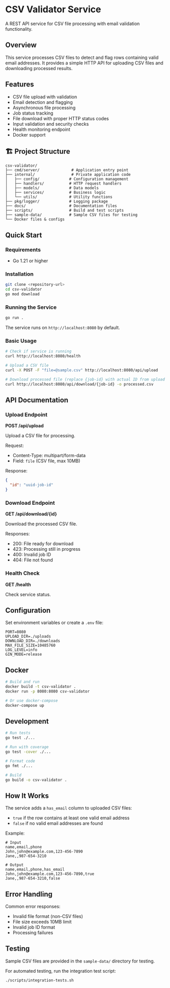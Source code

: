# CSV Validator Service

A REST API service for CSV file processing with email validation functionality.

## Overview

This service processes CSV files to detect and flag rows containing valid email addresses. It provides a simple HTTP API for uploading CSV files and downloading processed results.

## Features

- CSV file upload with validation
- Email detection and flagging
- Asynchronous file processing
- Job status tracking
- File download with proper HTTP status codes
- Input validation and security checks
- Health monitoring endpoint
- Docker support

## 🏗️ Project Structure

```
csv-validator/
├── cmd/server/              # Application entry point
├── internal/                # Private application code
│   ├── config/             # Configuration management
│   ├── handlers/           # HTTP request handlers
│   ├── models/             # Data models
│   ├── services/           # Business logic
│   └── utils/              # Utility functions
├── pkg/logger/             # Logging package
├── docs/                   # Documentation files
├── scripts/                # Build and test scripts
├── sample-data/            # Sample CSV files for testing
└── Docker files & configs
```

## Quick Start

### Requirements
- Go 1.21 or higher

### Installation
```bash
git clone <repository-url>
cd csv-validator
go mod download
```

### Running the Service
```bash
go run .
```

The service runs on `http://localhost:8080` by default.

### Basic Usage
```bash
# Check if service is running
curl http://localhost:8080/health

# Upload a CSV file
curl -X POST -F "file=@sample.csv" http://localhost:8080/api/upload

# Download processed file (replace {job-id} with actual ID from upload response)
curl http://localhost:8080/api/download/{job-id} -o processed.csv
```

## API Documentation

### Upload Endpoint
**POST /api/upload**

Upload a CSV file for processing.

Request:
- Content-Type: multipart/form-data
- Field: `file` (CSV file, max 10MB)

Response:
```json
{
  "id": "uuid-job-id"
}
```

### Download Endpoint
**GET /api/download/{id}**

Download the processed CSV file.

Responses:
- 200: File ready for download
- 423: Processing still in progress
- 400: Invalid job ID
- 404: File not found

### Health Check
**GET /health**

Check service status.

## Configuration

Set environment variables or create a `.env` file:

```env
PORT=8080
UPLOAD_DIR=./uploads
DOWNLOAD_DIR=./downloads
MAX_FILE_SIZE=10485760
LOG_LEVEL=info
GIN_MODE=release
```

## Docker

```bash
# Build and run
docker build -t csv-validator .
docker run -p 8080:8080 csv-validator

# Or use docker-compose
docker-compose up
```

## Development

```bash
# Run tests
go test ./...

# Run with coverage
go test -cover ./...

# Format code
go fmt ./...

# Build
go build -o csv-validator .
```

## How It Works

The service adds a `has_email` column to uploaded CSV files:
- `true` if the row contains at least one valid email address
- `false` if no valid email addresses are found

Example:
```csv
# Input
name,email,phone
John,john@example.com,123-456-7890
Jane,,987-654-3210

# Output
name,email,phone,has_email
John,john@example.com,123-456-7890,true
Jane,,987-654-3210,false
```

## Error Handling

Common error responses:
- Invalid file format (non-CSV files)
- File size exceeds 10MB limit
- Invalid job ID format
- Processing failures

## Testing

Sample CSV files are provided in the `sample-data/` directory for testing.

For automated testing, run the integration test script:
```bash
./scripts/integration-tests.sh
```
